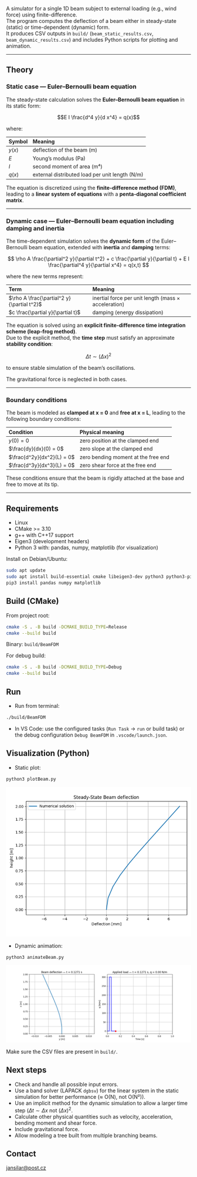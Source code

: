 A simulator for a single 1D beam subject to external loading (e.g., wind force) using finite-difference.  
The program computes the deflection of a beam either in steady-state (static) or time-dependent (dynamic) form.  
It produces CSV outputs in `build/` (`beam_static_results.csv`, `beam_dynamic_results.csv`) and includes Python scripts for plotting and animation.

---

## Theory

### Static case — Euler–Bernoulli beam equation

The steady-state calculation solves the **Euler–Bernoulli beam equation** in its static form:

$$E I \frac{d^4 y}{d x^4} = q(x)$$

where:

| Symbol | Meaning |
|:--------|:---------|
| $y(x)$ | deflection of the beam (m) |
| $E$ | Young’s modulus (Pa) |
| $I$ | second moment of area (m⁴) |
| $q(x)$ | external distributed load per unit length (N/m) |

The equation is discretized using the **finite-difference method (FDM)**, leading to a **linear system of equations** with a **penta-diagonal coefficient matrix**.  

---

### Dynamic case — Euler–Bernoulli beam equation including damping and inertia

The time-dependent simulation solves the **dynamic form** of the Euler–Bernoulli beam equation, extended with **inertia** and **damping** terms:

$$
\rho A \frac{\partial^2 y}{\partial t^2} + c \frac{\partial y}{\partial t} + E I \frac{\partial^4 y}{\partial x^4} = q(x,t)
$$

where the new terms represent:

| Term | Meaning |
|:------|:----------|
| $\rho A \frac{\partial^2 y}{\partial t^2}$ | inertial force per unit length (mass × acceleration) |
| $c \frac{\partial y}{\partial t}$ | damping (energy dissipation) |

The equation is solved using an **explicit finite-difference time integration scheme (leap-frog method)**.  
Due to the explicit method, the **time step** must satisfy an approximate **stability condition**:

$$\Delta t \sim (\Delta x)^2$$

to ensure stable simulation of the beam’s oscillations.

The gravitational force is neglected in both cases.

---

### Boundary conditions

The beam is modeled as **clamped at x = 0** and **free at x = L**, leading to the following boundary conditions:

| Condition | Physical meaning |
|:-----------|:----------------|
| $y(0) = 0$ | zero position at the clamped end |
| $\frac{dy}{dx}(0) = 0$ | zero slope at the clamped end |
| $\frac{d^2y}{dx^2}(L) = 0$ | zero bending moment at the free end |
| $\frac{d^3y}{dx^3}(L) = 0$ | zero shear force at the free end |

These conditions ensure that the beam is rigidly attached at the base and free to move at its tip.

---

## Requirements
- Linux
- CMake >= 3.10
- g++ with C++17 support
- Eigen3 (development headers)
- Python 3 with: pandas, numpy, matplotlib (for visualization)

Install on Debian/Ubuntu:
```bash
sudo apt update
sudo apt install build-essential cmake libeigen3-dev python3 python3-pip
pip3 install pandas numpy matplotlib
```

## Build (CMake)
From project root:
```bash
cmake -S . -B build -DCMAKE_BUILD_TYPE=Release
cmake --build build
```
Binary: `build/BeamFDM`

For debug build:
```bash
cmake -S . -B build -DCMAKE_BUILD_TYPE=Debug
cmake --build build
```

## Run
- Run from terminal:
```bash
./build/BeamFDM
```
- In VS Code: use the configured tasks (`Run Task` → `run` or build task) or the debug configuration `Debug BeamFDM` in `.vscode/launch.json`.

## Visualization (Python)
- Static plot:
```bash
python3 plotBeam.py
```
![Static solution](static_solution.png)

- Dynamic animation:
```bash
python3 animateBeam.py
```
![Dynamic solution](dynamic_solution.png)

Make sure the CSV files are present in `build/`.

## Next steps
- Check and handle all possible input errors.
- Use a band solver (LAPACK `dgbsv`) for the linear system in the static simulation for better performance (≈ O(N), not O(N²)).
- Use an implicit method for the dynamic simulation to allow a larger time step ($\Delta t \sim \Delta x$ not $(\Delta x)^2$.
- Calculate other physical quantities such as velocity, acceleration, bending moment and shear force.
- Include gravitational force.
- Allow modeling a tree built from multiple branching beams.

## Contact
jansilar@post.cz